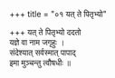 +++
title = "०१ यत् ते पितृभ्यो"

+++
यत् ते पितृभ्यो ददतो  
यज्ञे वा नाम जगृहुः ।  
संदेश्यात् सर्वस्मात् पापाद्  
इमा मुञ्चन्तु त्वौषधीः ॥